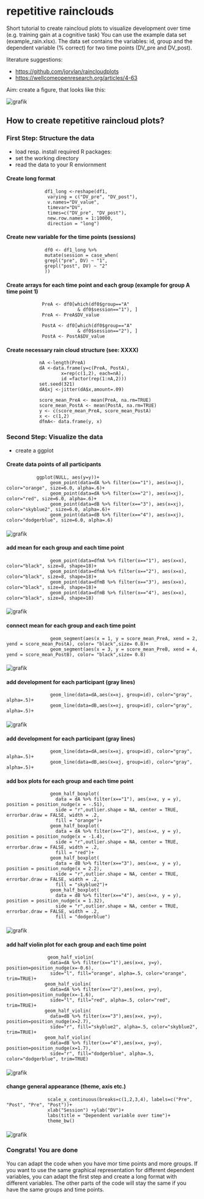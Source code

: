 # repetitive rainclouds


Short tutorial to create raincloud plots to visualize development over time (e.g. training gain at a cognitive task) You can use the example data set (example_rain.xlsx). The data set contains the variables: id, group and the dependent variable (% correct) for two time points (DV_pre and DV_post). 

literature suggestions: 
- https://github.com/jorvlan/raincloudplots
- https://wellcomeopenresearch.org/articles/4-63

Aim: create a figure, that looks like this: 

![grafik](https://user-images.githubusercontent.com/125254113/218568014-551e544d-c0c0-47ca-943a-624c090077fb.png)


## How to create repetitive raincloud plots?

### First Step: Structure the data 
- load resp. install required R packages: 
- set the working directory
- read the data to your R enviornment
#### Create long format 
                  df1_long <-reshape(df1, 
                   varying = c("DV_pre", "DV_post"), 
                   v.names="DV_value", 
                   timevar="DV",
                   times=c("DV_pre", "DV_post"),
                   new.row.names = 1:10000, 
                   direction = "long") 
####
#### Create new variable for the time points (sessions)
                  df0 <- df1_long %>%
                  mutate(session = case_when(
                  grepl("pre", DV) ~ "1",
                  grepl("post", DV) ~ "2"
                  ))
####
#### Create arrays for each time point and each group (example for group A time point 1)
                 PreA <- df0[which(df0$group=="A"
                              & df0$session=="1"), ]
                 PreA <- PreA$DV_value

                 PostA <- df0[which(df0$group=="A"
                              & df0$session=="2"), ]
                 PostA <- PostA$DV_value
####
#### Create necessary rain cloud structure (see: XXXX)
                nA <-length(PreA)
                dA <-data.frame(y=c(PreA, PostA),
                        x=rep(c(1,2), each=nA),
                        id =factor(rep(1:nA,2)))
                set.seed(321)
                dA$xj <-jitter(dA$x,amount=.09)
                
                score_mean_PreA <- mean(PreA, na.rm=TRUE)
                score_mean_PostA <- mean(PostA, na.rm=TRUE)
                y <- c(score_mean_PreA, score_mean_PostA)
                x <- c(1,2)
                dfmA<- data.frame(y, x)
####
### Second Step: Visualize the data
- create a ggplot 
#### Create data points of all participants
               ggplot(NULL, aes(y=y))+
                    geom_point(data=dA %>% filter(x=="1"), aes(x=xj), color="orange", size=6.0, alpha=.6)+
                    geom_point(data=dA %>% filter(x=="2"), aes(x=xj), color="red", size=6.0, alpha=.6)+
                    geom_point(data=dB %>% filter(x=="3"), aes(x=xj), color="skyblue2", size=6.0, alpha=.6)+
                    geom_point(data=dB %>% filter(x=="4"), aes(x=xj), color="dodgerblue", size=6.0, alpha=.6)
####
![grafik](https://user-images.githubusercontent.com/125254113/218565789-bf2b658f-346c-4a09-b430-60831287b21a.png)

#### add mean for each group and each time point
                    geom_point(data=dfmA %>% filter(x=="1"), aes(x=x), color="black", size=8, shape=18)+
                    geom_point(data=dfmA %>% filter(x=="2"), aes(x=x), color="black", size=8, shape=18)+
                    geom_point(data=dfmB %>% filter(x=="3"), aes(x=x), color="black", size=8, shape=18)+
                    geom_point(data=dfmB %>% filter(x=="4"), aes(x=x), color="black", size=8, shape=18)
####
![grafik](https://user-images.githubusercontent.com/125254113/218565905-95c2ac28-409d-4d2c-9cd4-2b0f53fa65da.png)

#### connect mean for each group and each time point
                    geom_segment(aes(x = 1, y = score_mean_PreA, xend = 2, yend = score_mean_PostA), color= "black",size= 0.8)+
                    geom_segment(aes(x = 3, y = score_mean_PreB, xend = 4, yend = score_mean_PostB), color= "black",size= 0.8)
####
![grafik](https://user-images.githubusercontent.com/125254113/218566218-202f4c81-1166-4e25-af35-160abc100a5d.png)

#### add development for each participant (gray lines)
                    geom_line(data=dA,aes(x=xj, group=id), color="gray", alpha=.5)+
                    geom_line(data=dB,aes(x=xj, group=id), color="gray", alpha=.5)+
####
![grafik](https://user-images.githubusercontent.com/125254113/218566460-1438e355-fcfc-4dd4-b10a-ae8dfb9a9c56.png)

#### add development for each participant (gray lines)
                    geom_line(data=dA,aes(x=xj, group=id), color="gray", alpha=.5)+
                    geom_line(data=dB,aes(x=xj, group=id), color="gray", alpha=.5)+
####

#### add box plots for each group and each time point 
                    geom_half_boxplot(
                      data = dA %>% filter(x=="1"), aes(x=x, y = y), position = position_nudge(x = -.51),
                      side = "r",outlier.shape = NA, center = TRUE, errorbar.draw = FALSE, width = .2,
                      fill = "orange")+
                    geom_half_boxplot(
                      data = dA %>% filter(x=="2"), aes(x=x, y = y), position = position_nudge(x = -1.4),
                      side = "r",outlier.shape = NA, center = TRUE, errorbar.draw = FALSE, width = .2,
                      fill = "red")+
                    geom_half_boxplot(
                      data = dB %>% filter(x=="3"), aes(x=x, y = y), position = position_nudge(x = 2.2),
                      side = "r",outlier.shape = NA, center = TRUE, errorbar.draw = FALSE, width = .2,
                      fill = "skyblue2")+
                    geom_half_boxplot(
                      data = dB %>% filter(x=="4"), aes(x=x, y = y), position = position_nudge(x = 1.32),
                      side = "r",outlier.shape = NA, center = TRUE, errorbar.draw = FALSE, width = .2,
                      fill = "dodgerblue")
####
![grafik](https://user-images.githubusercontent.com/125254113/218567131-1c9f4225-78a2-46ca-8f04-9828f58ffa4c.png)

#### add half violin plot for each group and each time point
                   geom_half_violin(
                    data=dA %>% filter(x=="1"),aes(x=x, y=y), position=position_nudge(x=-0.6),
                    side="l", fill="orange", alpha=.5, color="orange", trim=TRUE)+
                  geom_half_violin(
                    data=dA %>% filter(x=="2"),aes(x=x, y=y), position=position_nudge(x=-1.6),
                    side="l", fill="red", alpha=.5, color="red", trim=TRUE)+
                  geom_half_violin(
                    data=dB %>% filter(x=="3"),aes(x=x, y=y), position=position_nudge(x=2.7),
                    side="r", fill="skyblue2", alpha=.5, color="skyblue2", trim=TRUE)+
                  geom_half_violin(
                    data=dB %>% filter(x=="4"),aes(x=x, y=y), position=position_nudge(x=1.7),
                    side="r", fill="dodgerblue", alpha=.5, color="dodgerblue", trim=TRUE)
####
![grafik](https://user-images.githubusercontent.com/125254113/218567486-091d6c03-b0f4-4066-b2f0-2d4ff9468945.png)

#### change general appearance (theme, axis etc.)
                   scale_x_continuous(breaks=c(1,2,3,4), labels=c("Pre", "Post", "Pre", "Post"))+
                   xlab("Session") +ylab("DV")+
                   labs(title = "Dependent variable over time")+
                   theme_bw()
####
![grafik](https://user-images.githubusercontent.com/125254113/218567929-7e47bfe2-c434-4f3d-b65b-68fb52c4b8e1.png)

### Congrats! You are done
You can adapt the code when you have mor time points and more groups. If you want to use the same graphical representation for different dependent variables, you can adapt the first step and create a long format with different variables. The other parts of the code will stay the same if you have the same groups and time points. 
